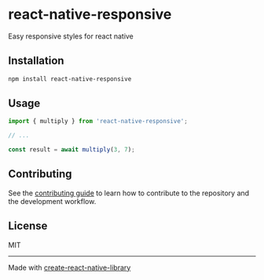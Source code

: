 # react-native-responsive

Easy responsive styles for react native

## Installation

```sh
npm install react-native-responsive
```

## Usage

```js
import { multiply } from 'react-native-responsive';

// ...

const result = await multiply(3, 7);
```

## Contributing

See the [contributing guide](CONTRIBUTING.md) to learn how to contribute to the repository and the development workflow.

## License

MIT

---

Made with [create-react-native-library](https://github.com/callstack/react-native-builder-bob)
